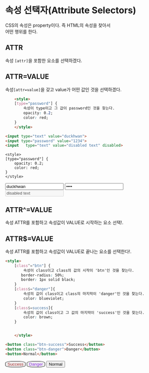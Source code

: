 # 속성 선택자(Attribute Selectors)  
CSS의 속성은 property이다. 즉 HTML의 속성을 찾아서  
어떤 행위를 한다.  
## ATTR  
속성 ```[attr]```을 포함한 요소를 선택하겠다.  

## ATTR=VALUE  
속성```[attr=value]```을 갖고 value가 어떤 값인 것을 선택하겠다.  
```html
    <style>
    [type="password"] {
        속성이 type이고 그 값이 password인 것을 찾는다.
        opacity: 0.2;
        color: red;
    }
    </style>

<input type="text" value="duckhwan">
<input type="password" value="1234">
<input   type="text" value="disabled text" disabled>
```
    <style>
    [type="password"] {
        opacity: 0.2;
        color: red;
    }
    </style>

<input type="text" value="duckhwan">
<input type="password" value="1234">
<input   type="text" value="disabled text" disabled>

## ATTR^=VALUE  
속성 ATTR를 포함하고 속성값이 VALUE로 시작하는 요소 선택!.  
## ATTR$=VALUE  
속성 ATTR를 포함하고 속성값이 VALUE로 끝나는 요소를 선택한다!.  
```html
<style>
    [class^="btn"] {
        속성이 class이고 class의 값의 시작이 'btn'인 것을 찾는다.
       border-radius: 50%;
       border: 1px solid black;
    }
    [class$="danger"]{
        속성의 값이 class이고 class의 마지막이 'danger'인 것을 찾는다.
        color: blueviolet;
    }
    [class$=success]{
        속성의 값이 class이고 그 값의 마지막이 'success'인 것을 찾는다.
        color: brown;
    }


    </style>

<button class="btn-success">Success</button>
<button class="btn-danger">Danger</button>
<button>Normal</button>
```
<style>
    [class^="btn"] {
        
       border-radius: 30%;
       border: 1px solid black;
    }
    [class$="danger"]{
        color: blueviolet;
    }
    [class$=success]{
        color: brown;
    }


    </style>

<button class="btn-success">Success</button>
<button class="btn-danger">Danger</button>
<button>Normal</button>